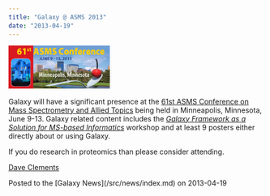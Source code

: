 ```yaml
---
title: "Galaxy @ ASMS 2013"
date: "2013-04-19"
---
```


<div class='right'><a href='/src/events/asms2013/index.md'><img src="/src/images/logos/ASMS2013.jpg" alt="61st ASMS Conference on Mass Spectrometry and Allied Topics" width=200" /></a></div>

Galaxy will have a significant presence at the [61st ASMS Conference on Mass Spectrometry and Allied Topics](/src/events/asms2013/index.md) being held in Minneapolis, Minnesota, June 9-13.  Galaxy related content includes the *[Galaxy Framework as a Solution for MS-based Informatics](/src/events/asms2013/index.md#workshop_the_galaxy_framework_as_a_solution_for_ms-based_informatics)* workshop and at least 9 posters either directly about or using Galaxy.

If you do research in proteomics than please consider attending.

[Dave Clements](/src/people/dave-clements/index.md)

<div class='newsItemFooter'>Posted to the [Galaxy News](/src/news/index.md) on 2013-04-19</div>

